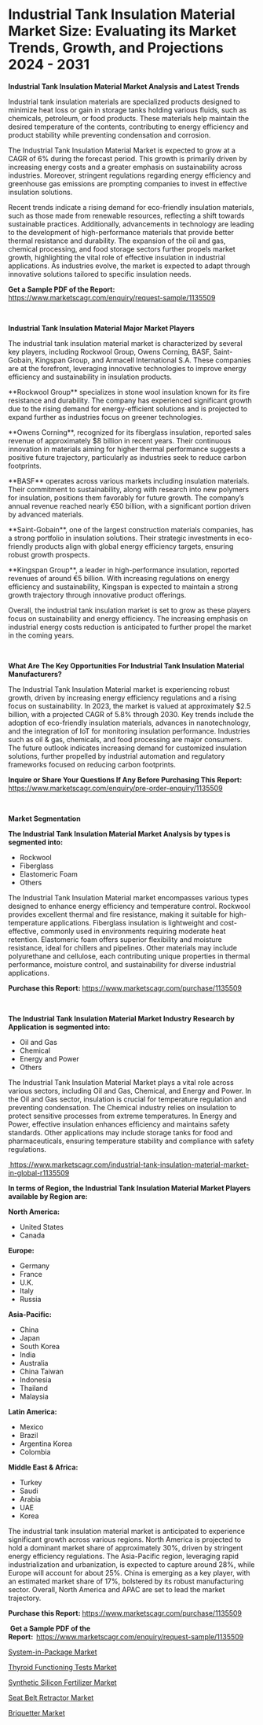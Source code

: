 <p><h1>Industrial Tank Insulation Material Market Size: Evaluating its Market Trends, Growth, and Projections 2024 - 2031</h1></p><p><strong>Industrial Tank Insulation Material Market Analysis and Latest Trends</strong></p>
<p><p>Industrial tank insulation materials are specialized products designed to minimize heat loss or gain in storage tanks holding various fluids, such as chemicals, petroleum, or food products. These materials help maintain the desired temperature of the contents, contributing to energy efficiency and product stability while preventing condensation and corrosion.</p><p>The Industrial Tank Insulation Material Market is expected to grow at a CAGR of 6% during the forecast period. This growth is primarily driven by increasing energy costs and a greater emphasis on sustainability across industries. Moreover, stringent regulations regarding energy efficiency and greenhouse gas emissions are prompting companies to invest in effective insulation solutions. </p><p>Recent trends indicate a rising demand for eco-friendly insulation materials, such as those made from renewable resources, reflecting a shift towards sustainable practices. Additionally, advancements in technology are leading to the development of high-performance materials that provide better thermal resistance and durability. The expansion of the oil and gas, chemical processing, and food storage sectors further propels market growth, highlighting the vital role of effective insulation in industrial applications. As industries evolve, the market is expected to adapt through innovative solutions tailored to specific insulation needs.</p></p>
<p><strong>Get a Sample PDF of the Report:&nbsp;</strong> <a href="https://www.marketscagr.com/enquiry/request-sample/1135509?utm_campaign=1557&utm_medium=2&utm_source=Github&utm_content=ia&utm_term=13102024&utm_id=industrial-tank-insulation-material">https://www.marketscagr.com/enquiry/request-sample/1135509</a></p>
<p>&nbsp;</p>
<p><strong>Industrial Tank Insulation Material Major Market Players</strong></p>
<p><p>The industrial tank insulation material market is characterized by several key players, including Rockwool Group, Owens Corning, BASF, Saint-Gobain, Kingspan Group, and Armacell International S.A. These companies are at the forefront, leveraging innovative technologies to improve energy efficiency and sustainability in insulation products.</p><p>**Rockwool Group** specializes in stone wool insulation known for its fire resistance and durability. The company has experienced significant growth due to the rising demand for energy-efficient solutions and is projected to expand further as industries focus on greener technologies.</p><p>**Owens Corning**, recognized for its fiberglass insulation, reported sales revenue of approximately $8 billion in recent years. Their continuous innovation in materials aiming for higher thermal performance suggests a positive future trajectory, particularly as industries seek to reduce carbon footprints.</p><p>**BASF** operates across various markets including insulation materials. Their commitment to sustainability, along with research into new polymers for insulation, positions them favorably for future growth. The company’s annual revenue reached nearly €50 billion, with a significant portion driven by advanced materials.</p><p>**Saint-Gobain**, one of the largest construction materials companies, has a strong portfolio in insulation solutions. Their strategic investments in eco-friendly products align with global energy efficiency targets, ensuring robust growth prospects.</p><p>**Kingspan Group**, a leader in high-performance insulation, reported revenues of around €5 billion. With increasing regulations on energy efficiency and sustainability, Kingspan is expected to maintain a strong growth trajectory through innovative product offerings.</p><p>Overall, the industrial tank insulation market is set to grow as these players focus on sustainability and energy efficiency. The increasing emphasis on industrial energy costs reduction is anticipated to further propel the market in the coming years.</p></p>
<p>&nbsp;</p>
<p><strong>What Are The Key Opportunities For Industrial Tank Insulation Material Manufacturers?</strong></p>
<p><p>The Industrial Tank Insulation Material market is experiencing robust growth, driven by increasing energy efficiency regulations and a rising focus on sustainability. In 2023, the market is valued at approximately $2.5 billion, with a projected CAGR of 5.8% through 2030. Key trends include the adoption of eco-friendly insulation materials, advances in nanotechnology, and the integration of IoT for monitoring insulation performance. Industries such as oil & gas, chemicals, and food processing are major consumers. The future outlook indicates increasing demand for customized insulation solutions, further propelled by industrial automation and regulatory frameworks focused on reducing carbon footprints.</p></p>
<p><strong>Inquire or Share Your Questions If Any Before Purchasing This Report:</strong> <a href="https://www.marketscagr.com/enquiry/pre-order-enquiry/1135509?utm_campaign=1557&utm_medium=2&utm_source=Github&utm_content=ia&utm_term=13102024&utm_id=industrial-tank-insulation-material">https://www.marketscagr.com/enquiry/pre-order-enquiry/1135509</a></p>
<p>&nbsp;</p>
<p><strong>Market Segmentation</strong></p>
<p><strong>The Industrial Tank Insulation Material Market Analysis by types is segmented into:</strong></p>
<p><ul><li>Rockwool</li><li>Fiberglass</li><li>Elastomeric Foam</li><li>Others</li></ul></p>
<p><p>The Industrial Tank Insulation Material market encompasses various types designed to enhance energy efficiency and temperature control. Rockwool provides excellent thermal and fire resistance, making it suitable for high-temperature applications. Fiberglass insulation is lightweight and cost-effective, commonly used in environments requiring moderate heat retention. Elastomeric foam offers superior flexibility and moisture resistance, ideal for chillers and pipelines. Other materials may include polyurethane and cellulose, each contributing unique properties in thermal performance, moisture control, and sustainability for diverse industrial applications.</p></p>
<p><strong>Purchase this Report:&nbsp;</strong><a href="https://www.marketscagr.com/purchase/1135509?utm_campaign=1557&utm_medium=2&utm_source=Github&utm_content=ia&utm_term=13102024&utm_id=industrial-tank-insulation-material">https://www.marketscagr.com/purchase/1135509</a></p>
<p>&nbsp;</p>
<p><strong>The Industrial Tank Insulation Material Market Industry Research by Application is segmented into:</strong></p>
<p><ul><li>Oil and Gas</li><li>Chemical</li><li>Energy and Power</li><li>Others</li></ul></p>
<p><p>The Industrial Tank Insulation Material Market plays a vital role across various sectors, including Oil and Gas, Chemical, and Energy and Power. In the Oil and Gas sector, insulation is crucial for temperature regulation and preventing condensation. The Chemical industry relies on insulation to protect sensitive processes from extreme temperatures. In Energy and Power, effective insulation enhances efficiency and maintains safety standards. Other applications may include storage tanks for food and pharmaceuticals, ensuring temperature stability and compliance with safety regulations.</p></p>
<p><a href="https://www.marketscagr.com/industrial-tank-insulation-material-market-in-global-r1135509?utm_campaign=1557&utm_medium=2&utm_source=Github&utm_content=ia&utm_term=13102024&utm_id=industrial-tank-insulation-material">&nbsp;https://www.marketscagr.com/industrial-tank-insulation-material-market-in-global-r1135509</a></p>
<p><strong>In terms of Region, the Industrial Tank Insulation Material Market Players available by Region are:</strong></p>
<p>
    <p> <strong> North America: </strong>
        <ul>
            <li>United States</li>
            <li>Canada</li>
        </ul>
        </p> 
    <p> <strong> Europe: </strong>
        <ul>
            <li>Germany</li>
            <li>France</li>
            <li>U.K.</li>
            <li>Italy</li>
            <li>Russia</li>
        </ul>
        </p> 
    <p> <strong> Asia-Pacific: </strong>
        <ul>
            <li>China</li>
            <li>Japan</li>
            <li>South Korea</li>
            <li>India</li>
            <li>Australia</li>
            <li>China Taiwan</li>
            <li>Indonesia</li>
            <li>Thailand</li>
            <li>Malaysia</li>
        </ul>
        </p> 
    <p> <strong> Latin America: </strong>
        <ul>
            <li>Mexico</li>
            <li>Brazil</li>
            <li>Argentina Korea</li>
            <li>Colombia</li>
        </ul>
        </p> 
    <p> <strong> Middle East & Africa: </strong>
        <ul>
            <li>Turkey</li>
            <li>Saudi</li>
            <li>Arabia</li>
            <li>UAE</li>
            <li>Korea</li>
        </ul>
    </p>
    </p>
<p><p>The industrial tank insulation material market is anticipated to experience significant growth across various regions. North America is projected to hold a dominant market share of approximately 30%, driven by stringent energy efficiency regulations. The Asia-Pacific region, leveraging rapid industrialization and urbanization, is expected to capture around 28%, while Europe will account for about 25%. China is emerging as a key player, with an estimated market share of 17%, bolstered by its robust manufacturing sector. Overall, North America and APAC are set to lead the market trajectory.</p></p>
<p><strong>Purchase this Report: </strong><a href="https://www.marketscagr.com/purchase/1135509?utm_campaign=1557&utm_medium=2&utm_source=Github&utm_content=ia&utm_term=13102024&utm_id=industrial-tank-insulation-material">https://www.marketscagr.com/purchase/1135509</a></p>
<p>&nbsp;<strong>Get a Sample PDF of the Report:&nbsp;&nbsp;</strong><a href="https://www.marketscagr.com/enquiry/request-sample/1135509?utm_campaign=1557&utm_medium=2&utm_source=Github&utm_content=ia&utm_term=13102024&utm_id=industrial-tank-insulation-material">https://www.marketscagr.com/enquiry/request-sample/1135509</a></p>
<p><strong></strong></p>
<p><p><a href="https://www.linkedin.com/pulse/system-in-package-market-segmentation-in-depth-analysis-0t5oe?utm_campaign=1557&utm_medium=2&utm_source=Github&utm_content=ia&utm_term=13102024&utm_id=industrial-tank-insulation-material">System-in-Package Market</a></p><p><a href="https://www.linkedin.com/pulse/investment-opportunities-thyroid-functioning-tests-sector-zq6ze?utm_campaign=1557&utm_medium=2&utm_source=Github&utm_content=ia&utm_term=13102024&utm_id=industrial-tank-insulation-material">Thyroid Functioning Tests Market</a></p><p><a href="https://github.com/ashepherd82/Market-Research-Report-List-6/blob/main/synthetic-silicon-fertilizer-market.md?utm_campaign=1557&utm_medium=2&utm_source=Github&utm_content=ia&utm_term=13102024&utm_id=industrial-tank-insulation-material">Synthetic Silicon Fertilizer Market</a></p><p><a href="https://issuu.com/reportprime-2/docs/seat-belt-retractor-market-size-203_1555a268b231a0?utm_campaign=1557&utm_medium=2&utm_source=Github&utm_content=ia&utm_term=13102024&utm_id=industrial-tank-insulation-material">Seat Belt Retractor Market</a></p><p><a href="https://issuu.com/reportprime-2/docs/briquetter-market-size-2030.pptx_c582fe987a735a?utm_campaign=1557&utm_medium=2&utm_source=Github&utm_content=ia&utm_term=13102024&utm_id=industrial-tank-insulation-material">Briquetter Market</a></p></p>